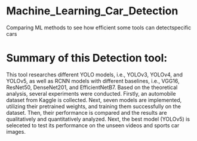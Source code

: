 # Machine_Learning_Car_Detection
Comparing ML methods to see how efficient some tools can detectspecific cars

# Summary of this Detection tool:

This tool researches different YOLO models, i.e., YOLOv3, YOLOv4,
and YOLOv5, as well as RCNN models with different baselines, i.e., VGG16,
ResNet50, DenseNet201, and EfficientNetB7. Based on the theoretical analysis, several experiments were conducted. 
Firstly, an automobile dataset from Kaggle is collected. Next, seven models are implemented, utilizing their pretrained weights, 
and training them successfully on the dataset. Then, their performance is compared and the results are qualitatively and quantitatively
analyzed. Next, the best model (YOLOv5) is seleceted to test its performance on the unseen videos and sports
car images. 
